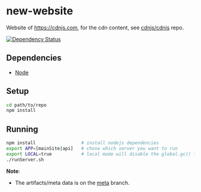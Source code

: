 new-website
===========

Website of https://cdnjs.com, for the cdn content, see [cdnjs/cdnjs](https://github.com/cdnjs/cdnjs) repo.

[![Dependency Status](https://david-dm.org/cdnjs/new-website.svg?theme=shields.io)](https://david-dm.org/cdnjs/new-website)

## Dependencies

* [Node](https://nodejs.org)

## Setup

```sh
cd path/to/repo
npm install
```

## Running

```sh
npm install                 # install nodejs dependencies
export APP=[mainSite|api]   # chose which server you want to run
export LOCAL=true           # local mode will disable the global.gc() function and CSP header
./runServer.sh
```

**Note**:

  * The artifacts/meta data is on the [meta](https://github.com/cdnjs/new-website/tree/meta) branch.
